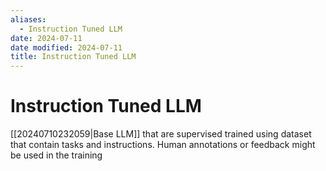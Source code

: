 ```yaml
---
aliases:
  - Instruction Tuned LLM
date: 2024-07-11
date modified: 2024-07-11
title: Instruction Tuned LLM
---
```


# Instruction Tuned LLM

[[20240710232059|Base LLM]] that are supervised trained using dataset that contain tasks and instructions. Human annotations or feedback might be used in the training

